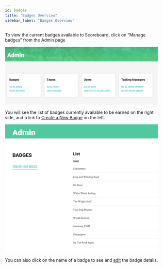 ```yaml
---
id: badges
title: "Badges Overview"
sidebar_label: "Badges Overview"
---
```


To view the current badges available to Scoreboard, click on “Manage badges” from the Admin page

![Admin Panel](assets/img/admin-panel.png)

You will see the list of badges currently available to be earned on the right side, and a link to [Create a New Badge](admin/create-badge.md) on the left.

![Badge List](assets/img/BadgeList.png)

You can also click on the name of a badge to see and [edit](admin/edit-badge.md) the badge details.
